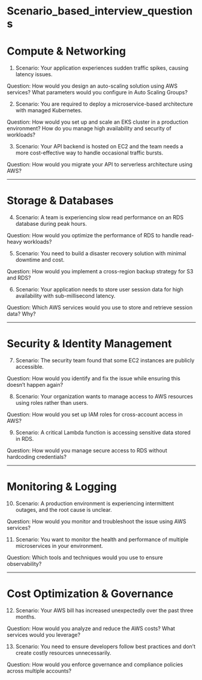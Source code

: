# Scenario_based_interview_questions

# Compute & Networking

1. Scenario: Your application experiences sudden traffic spikes, causing latency issues.

Question: How would you design an auto-scaling solution using AWS services? What parameters would you configure in Auto Scaling Groups?



2. Scenario: You are required to deploy a microservice-based architecture with managed Kubernetes.

Question: How would you set up and scale an EKS cluster in a production environment? How do you manage high availability and security of workloads?



3. Scenario: Your API backend is hosted on EC2 and the team needs a more cost-effective way to handle occasional traffic bursts.

Question: How would you migrate your API to serverless architecture using AWS?

---

# Storage & Databases

4. Scenario: A team is experiencing slow read performance on an RDS database during peak hours.

Question: How would you optimize the performance of RDS to handle read-heavy workloads?


5. Scenario: You need to build a disaster recovery solution with minimal downtime and cost.

Question: How would you implement a cross-region backup strategy for S3 and RDS?


6. Scenario: Your application needs to store user session data for high availability with sub-millisecond latency.

Question: Which AWS services would you use to store and retrieve session data? Why?

---

# Security & Identity Management

7. Scenario: The security team found that some EC2 instances are publicly accessible.

Question: How would you identify and fix the issue while ensuring this doesn’t happen again?


8. Scenario: Your organization wants to manage access to AWS resources using roles rather than users.

Question: How would you set up IAM roles for cross-account access in AWS?


9. Scenario: A critical Lambda function is accessing sensitive data stored in RDS.

Question: How would you manage secure access to RDS without hardcoding credentials?


---

# Monitoring & Logging

10. Scenario: A production environment is experiencing intermittent outages, and the root cause is unclear.


Question: How would you monitor and troubleshoot the issue using AWS services?

11. Scenario: You want to monitor the health and performance of multiple microservices in your environment.


Question: Which tools and techniques would you use to ensure observability?

---

# Cost Optimization & Governance

12. Scenario: Your AWS bill has increased unexpectedly over the past three months.


Question: How would you analyze and reduce the AWS costs? What services would you leverage?


13. Scenario: You need to ensure developers follow best practices and don’t create costly resources unnecessarily.


Question: How would you enforce governance and compliance policies across multiple accounts?
